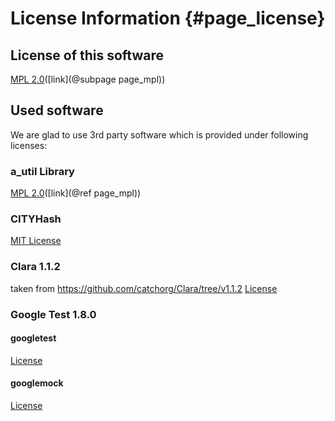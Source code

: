 # License Information {#page_license}

## License of this software

 [MPL 2.0](mpl.md)([link](@subpage page_mpl))
 
## Used software

We are glad to use 3rd party software which is provided under following licenses:

### a_util Library
 
 [MPL 2.0](mpl.md)([link](@ref page_mpl))

### CITYHash
 
 [MIT License](mit_cityhash.md)

### Clara 1.1.2

 taken from https://github.com/catchorg/Clara/tree/v1.1.2
 [License](../../3rdparty/clara/Clara-1.1.2/LICENSE.txt)
 
### Google Test 1.8.0
 
#### googletest
 
 [License](./../../3rdparty/googletest/googletest-release-1.8.0/googletest/LICENSE)
 
#### googlemock
 
 [License](./../../3rdparty/googletest/googletest-release-1.8.0/googlemock/LICENSE)
 
